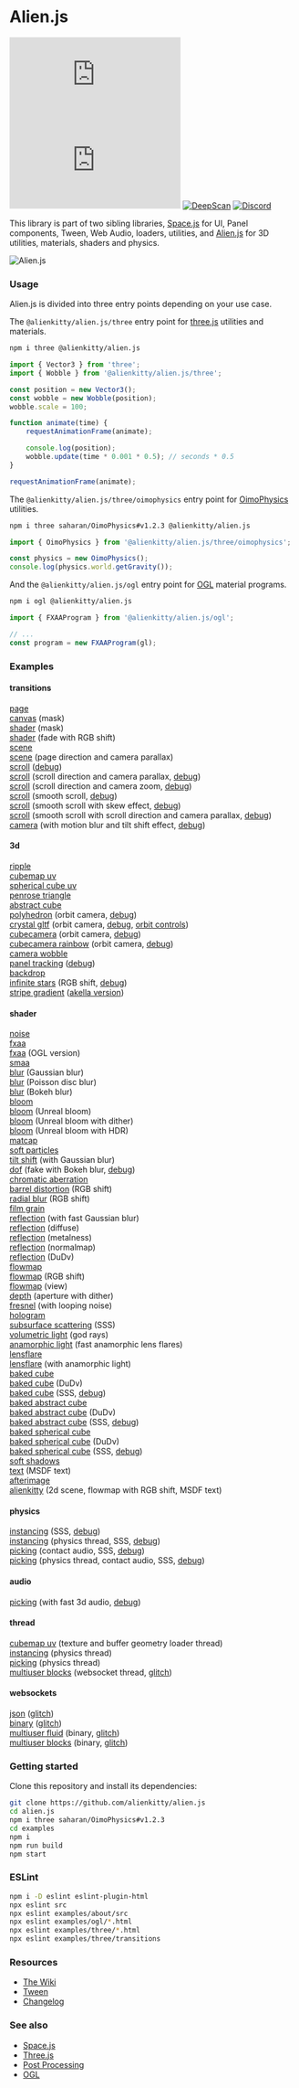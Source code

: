 # Alien.js

[![NPM Package][npm]][npm-url]
[![NPM Downloads][npm-downloads]][npmtrends-url]
[![DeepScan][deepscan]][deepscan-url]
[![Discord][discord]][discord-url]

This library is part of two sibling libraries, [Space.js](https://github.com/alienkitty/space.js) for UI, Panel components, Tween, Web Audio, loaders, utilities, and [Alien.js](https://github.com/alienkitty/alien.js) for 3D utilities, materials, shaders and physics.

<p>
    <img src="https://github.com/alienkitty/alien.js/raw/main/alien.js.png" alt="Alien.js">
</p>

### Usage

Alien.js is divided into three entry points depending on your use case.

The `@alienkitty/alien.js/three` entry point for [three.js](https://github.com/mrdoob/three.js) utilities and materials.

```sh
npm i three @alienkitty/alien.js
```

```js
import { Vector3 } from 'three';
import { Wobble } from '@alienkitty/alien.js/three';

const position = new Vector3();
const wobble = new Wobble(position);
wobble.scale = 100;

function animate(time) {
    requestAnimationFrame(animate);

    console.log(position);
    wobble.update(time * 0.001 * 0.5); // seconds * 0.5
}

requestAnimationFrame(animate);
```

The `@alienkitty/alien.js/three/oimophysics` entry point for [OimoPhysics](https://github.com/saharan/OimoPhysics) utilities.

```sh
npm i three saharan/OimoPhysics#v1.2.3 @alienkitty/alien.js
```

```js
import { OimoPhysics } from '@alienkitty/alien.js/three/oimophysics';

const physics = new OimoPhysics();
console.log(physics.world.getGravity());
```

And the `@alienkitty/alien.js/ogl` entry point for [OGL](https://github.com/oframe/ogl) material programs.

```sh
npm i ogl @alienkitty/alien.js
```

```js
import { FXAAProgram } from '@alienkitty/alien.js/ogl';

// ...
const program = new FXAAProgram(gl);
```

### Examples

#### transitions

[page](https://alien.js.org/examples/three/transitions/page/)  
[canvas](https://alien.js.org/examples/three/transitions/canvas/) (mask)  
[shader](https://alien.js.org/examples/three/transitions/shader/) (mask)  
[shader](https://alien.js.org/examples/three/transitions/shader_fade/) (fade with RGB shift)  
[scene](https://alien.js.org/examples/three/transitions/scene/)  
[scene](https://alien.js.org/examples/three/transitions/scene_direction/) (page direction and camera parallax)  
[scroll](https://alien.js.org/examples/three/transitions/scroll/) ([debug](https://alien.js.org/examples/three/transitions/scroll/?debug))  
[scroll](https://alien.js.org/examples/three/transitions/scroll_direction/) (scroll direction and camera parallax, [debug](https://alien.js.org/examples/three/transitions/scroll_direction/?debug))  
[scroll](https://alien.js.org/examples/three/transitions/scroll_direction_zoom/) (scroll direction and camera zoom, [debug](https://alien.js.org/examples/three/transitions/scroll_direction_zoom/?debug))  
[scroll](https://alien.js.org/examples/three/transitions/scroll_content/) (smooth scroll, [debug](https://alien.js.org/examples/three/transitions/scroll_content/?debug))  
[scroll](https://alien.js.org/examples/three/transitions/scroll_content_skew/) (smooth scroll with skew effect, [debug](https://alien.js.org/examples/three/transitions/scroll_content_skew/?debug))  
[scroll](https://alien.js.org/examples/three/transitions/scroll_content_views/) (smooth scroll with scroll direction and camera parallax, [debug](https://alien.js.org/examples/three/transitions/scroll_content_views/?debug))  
[camera](https://alien.js.org/examples/three/transitions/camera/) (with motion blur and tilt shift effect, [debug](https://alien.js.org/examples/three/transitions/camera/?debug))  

#### 3d

[ripple](https://alien.js.org/examples/three/3d_ripple.html)  
[cubemap uv](https://alien.js.org/examples/three/3d_cubemap_uv.html)  
[spherical cube uv](https://alien.js.org/examples/three/3d_spherical_cube_uv.html)  
[penrose triangle](https://alien.js.org/examples/three/3d_penrose_triangle.html)  
[abstract cube](https://alien.js.org/examples/three/3d_abstract_cube.html)  
[polyhedron](https://alien.js.org/examples/three/3d_polyhedron.html) (orbit camera, [debug](https://alien.js.org/examples/three/3d_polyhedron.html?debug))  
[crystal gltf](https://alien.js.org/examples/three/3d_crystal_gltf.html) (orbit camera, [debug](https://alien.js.org/examples/three/3d_crystal_gltf.html?debug), [orbit controls](https://alien.js.org/examples/three/3d_crystal_gltf.html?orbit))  
[cubecamera](https://alien.js.org/examples/three/3d_cubecamera.html) (orbit camera, [debug](https://alien.js.org/examples/three/3d_cubecamera.html?debug))  
[cubecamera rainbow](https://alien.js.org/examples/three/3d_cubecamera_rainbow.html) (orbit camera, [debug](https://alien.js.org/examples/three/3d_cubecamera_rainbow.html?debug))  
[camera wobble](https://alien.js.org/examples/three/3d_camera_wobble.html)  
[panel tracking](https://alien.js.org/examples/three/3d_panel_tracking.html) ([debug](https://alien.js.org/examples/three/3d_panel_tracking.html?debug))  
[backdrop](https://alien.js.org/examples/three/3d_backdrop.html)  
[infinite stars](https://alien.js.org/examples/three/3d_infinite_stars_rgbshift.html) (RGB shift, [debug](https://alien.js.org/examples/three/3d_infinite_stars_rgbshift.html?debug))  
[stripe gradient](https://alien.js.org/examples/three/3d_stripe_gradient.html) ([akella version](https://www.youtube.com/watch?v=LW9d2cqIHb4))  

#### shader

[noise](https://alien.js.org/examples/three/shader_noise.html)  
[fxaa](https://alien.js.org/examples/three/shader_fxaa.html)  
[fxaa](https://alien.js.org/examples/ogl/shader_fxaa.html) (OGL version)  
[smaa](https://alien.js.org/examples/three/shader_smaa.html)  
[blur](https://alien.js.org/examples/three/shader_blur.html) (Gaussian blur)  
[blur](https://alien.js.org/examples/three/shader_poisson_disc_blur.html) (Poisson disc blur)  
[blur](https://alien.js.org/examples/three/shader_bokeh_blur.html) (Bokeh blur)  
[bloom](https://alien.js.org/examples/three/shader_bloom.html)  
[bloom](https://alien.js.org/examples/three/shader_unreal_bloom.html) (Unreal bloom)  
[bloom](https://alien.js.org/examples/three/shader_bloom_dither.html) (Unreal bloom with dither)  
[bloom](https://alien.js.org/examples/three/shader_bloom_hdr.html) (Unreal bloom with HDR)  
[matcap](https://alien.js.org/examples/three/shader_matcap.html)  
[soft particles](https://alien.js.org/examples/three/shader_soft_particles.html)  
[tilt shift](https://alien.js.org/examples/three/shader_tilt_shift.html) (with Gaussian blur)  
[dof](https://alien.js.org/examples/three/shader_dof_fake.html) (fake with Bokeh blur, [debug](https://alien.js.org/examples/three/shader_dof_fake.html?debug))  
[chromatic aberration](https://alien.js.org/examples/three/shader_chromatic_aberration.html)  
[barrel distortion](https://alien.js.org/examples/three/shader_barrel_distortion.html) (RGB shift)  
[radial blur](https://alien.js.org/examples/three/shader_radial_blur_rgbshift.html) (RGB shift)  
[film grain](https://alien.js.org/examples/three/shader_film_grain.html)  
[reflection](https://alien.js.org/examples/three/shader_reflection.html) (with fast Gaussian blur)  
[reflection](https://alien.js.org/examples/three/shader_reflection_diffuse.html) (diffuse)  
[reflection](https://alien.js.org/examples/three/shader_reflection_metalness.html) (metalness)  
[reflection](https://alien.js.org/examples/three/shader_reflection_normalmap.html) (normalmap)  
[reflection](https://alien.js.org/examples/three/shader_reflection_dudv.html) (DuDv)  
[flowmap](https://alien.js.org/examples/three/shader_flowmap.html)  
[flowmap](https://alien.js.org/examples/three/shader_flowmap_rgbshift.html) (RGB shift)  
[flowmap](https://alien.js.org/examples/three/shader_flowmap_view.html) (view)  
[depth](https://alien.js.org/examples/three/shader_depth.html) (aperture with dither)  
[fresnel](https://alien.js.org/examples/three/shader_fresnel.html) (with looping noise)  
[hologram](https://alien.js.org/examples/three/shader_hologram.html)  
[subsurface scattering](https://alien.js.org/examples/three/shader_subsurface_scattering.html) (SSS)  
[volumetric light](https://alien.js.org/examples/three/shader_volumetric_light.html) (god rays)  
[anamorphic light](https://alien.js.org/examples/three/shader_anamorphic_light.html) (fast anamorphic lens flares)  
[lensflare](https://alien.js.org/examples/three/shader_lensflare.html)  
[lensflare](https://alien.js.org/examples/three/shader_anamorphic_light_lensflare.html) (with anamorphic light)  
[baked cube](https://alien.js.org/examples/three/shader_baked_cube.html)  
[baked cube](https://alien.js.org/examples/three/shader_baked_cube_dudv.html) (DuDv)  
[baked cube](https://alien.js.org/examples/three/shader_baked_cube_sss.html) (SSS, [debug](https://alien.js.org/examples/three/shader_baked_cube_sss.html?debug))  
[baked abstract cube](https://alien.js.org/examples/three/shader_baked_abstract_cube.html)  
[baked abstract cube](https://alien.js.org/examples/three/shader_baked_abstract_cube_dudv.html) (DuDv)  
[baked abstract cube](https://alien.js.org/examples/three/shader_baked_abstract_cube_sss.html) (SSS, [debug](https://alien.js.org/examples/three/shader_baked_abstract_cube_sss.html?debug))  
[baked spherical cube](https://alien.js.org/examples/three/shader_baked_spherical_cube.html)  
[baked spherical cube](https://alien.js.org/examples/three/shader_baked_spherical_cube_dudv.html) (DuDv)  
[baked spherical cube](https://alien.js.org/examples/three/shader_baked_spherical_cube_sss.html) (SSS, [debug](https://alien.js.org/examples/three/shader_baked_spherical_cube_sss.html?debug))  
[soft shadows](https://alien.js.org/examples/three/shader_soft_shadows.html)  
[text](https://alien.js.org/examples/three/shader_text.html) (MSDF text)  
[afterimage](https://alien.js.org/examples/three/shader_afterimage.html)  
[alienkitty](https://alienkitty.com/) (2d scene, flowmap with RGB shift, MSDF text)  

#### physics

[instancing](https://alien.js.org/examples/three/3d_physics_instancing.html) (SSS, [debug](https://alien.js.org/examples/three/3d_physics_instancing.html?debug))  
[instancing](https://alien.js.org/examples/three/3d_physics_instancing_thread.html) (physics thread, SSS, [debug](https://alien.js.org/examples/three/3d_physics_instancing_thread.html?debug))  
[picking](https://alien.js.org/examples/three/3d_physics_picking.html) (contact audio, SSS, [debug](https://alien.js.org/examples/three/3d_physics_picking.html?debug))  
[picking](https://alien.js.org/examples/three/3d_physics_picking_thread.html) (physics thread, contact audio, SSS, [debug](https://alien.js.org/examples/three/3d_physics_picking_thread.html?debug))  

#### audio

[picking](https://alien.js.org/examples/three/3d_physics_picking.html) (with fast 3d audio, [debug](https://alien.js.org/examples/three/3d_physics_picking.html?debug))  

#### thread

[cubemap uv](https://alien.js.org/examples/three/3d_cubemap_uv.html) (texture and buffer geometry loader thread)  
[instancing](https://alien.js.org/examples/three/3d_physics_instancing_thread.html) (physics thread)  
[picking](https://alien.js.org/examples/three/3d_physics_picking_thread.html) (physics thread)  
[multiuser blocks](https://multiuser-blocks.glitch.me/) (websocket thread, [glitch](https://glitch.com/edit/#!/multiuser-blocks))  

#### websockets

[json](https://hello-websockets-json.glitch.me/) ([glitch](https://glitch.com/edit/#!/hello-websockets-json))  
[binary](https://hello-websockets-binary.glitch.me/) ([glitch](https://glitch.com/edit/#!/hello-websockets-binary))  
[multiuser fluid](https://multiuser-fluid.glitch.me/) (binary, [glitch](https://glitch.com/edit/#!/multiuser-fluid))  
[multiuser blocks](https://multiuser-blocks.glitch.me/) (binary, [glitch](https://glitch.com/edit/#!/multiuser-blocks))  

### Getting started

Clone this repository and install its dependencies:

```sh
git clone https://github.com/alienkitty/alien.js
cd alien.js
npm i three saharan/OimoPhysics#v1.2.3
cd examples
npm i
npm run build
npm start
```

### ESLint

```sh
npm i -D eslint eslint-plugin-html
npx eslint src
npx eslint examples/about/src
npx eslint examples/ogl/*.html
npx eslint examples/three/*.html
npx eslint examples/three/transitions
```

### Resources

* [The Wiki](https://github.com/alienkitty/alien.js/wiki)
* [Tween](https://github.com/alienkitty/alien.js/wiki/Tween)
* [Changelog](https://github.com/alienkitty/alien.js/releases)

### See also

* [Space.js](https://github.com/alienkitty/space.js)
* [Three.js](https://github.com/mrdoob/three.js)
* [Post Processing](https://github.com/pmndrs/postprocessing)
* [OGL](https://github.com/oframe/ogl)


[npm]: https://img.shields.io/npm/v/@alienkitty/alien.js
[npm-url]: https://www.npmjs.com/package/@alienkitty/alien.js
[npm-downloads]: https://img.shields.io/npm/dw/@alienkitty/alien.js
[npmtrends-url]: https://www.npmtrends.com/@alienkitty/alien.js
[deepscan]: https://deepscan.io/api/teams/20020/projects/23996/branches/734567/badge/grade.svg
[deepscan-url]: https://deepscan.io/dashboard#view=project&tid=20020&pid=23996&bid=734567
[discord]: https://img.shields.io/discord/773739853913260032
[discord-url]: https://discord.gg/9rSkAzB7PM
